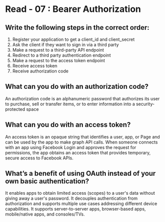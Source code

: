 # Read - 07 : Bearer Authorization
## Write the following steps in the correct order:
1. Register your application to get a client_id and client_secret
2. Ask the client if they want to sign in via a third party
3. Make a request to a third-party API endpoint
4. Redirect to a third party authentication endpoint
5. Make a request to the access token endpoint
6. Receive access token
7. Receive authorization code

## What can you do with an authorization code?
An authorization code is an alphanumeric password that authorizes its user to purchase, sell or transfer items, or to enter information into a security-protected space

## What can you do with an access token?
An access token is an opaque string that identifies a user, app, or Page and can be used by the app to make graph API calls. When someone connects with an app using Facebook Login and approves the request for permissions, the app obtains an access token that provides temporary, secure access to Facebook APIs.

## What’s a benefit of using OAuth instead of your own basic authentication?
It enables apps to obtain limited access (scopes) to a user's data without giving away a user's password. It decouples authentication from authorization and supports multiple use cases addressing different device capabilities. It supports server-to-server apps, browser-based apps, mobile/native apps, and consoles/TVs.